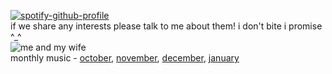 [![spotify-github-profile](https://spotify-github-profile.kittinanx.com/api/view?uid=uhohnewt&cover_image=true&theme=novatorem&show_offline=false&background_color=121212&interchange=false&bar_color=53b14f&bar_color_cover=false)](https://spotify-github-profile.kittinanx.com/api/view?uid=uhohnewt&redirect=true)
<br>
if we share any interests please talk to me about them! i don't bite i promise ^_^
<br>
![me and my wife](https://files.catbox.moe/lbontw.gif)
<br>
monthly music - [october](https://open.spotify.com/playlist/1k7v2ABG2GZeAdQBQ1fsN7), [november](https://open.spotify.com/playlist/2FEZmtWZHHbpSvZzSydaft), [december](https://open.spotify.com/playlist/3BW6CMGHLzWPUfK1VuUN4t), [january](https://open.spotify.com/playlist/4JcHLyBcDb1yyBEkND65zz)

<!--
**inspirals/inspirals** is a ✨ _special_ ✨ repository because its `README.md` (this file) appears on your GitHub profile.

Here are some ideas to get you started:

- 🔭 I’m currently working on ...
- 🌱 I’m currently learning ...
- 👯 I’m looking to collaborate on ...
- 🤔 I’m looking for help with ...
- 💬 Ask me about ...
- 📫 How to reach me: ...
- 😄 Pronouns: ...
- ⚡ Fun fact: ...
-->
